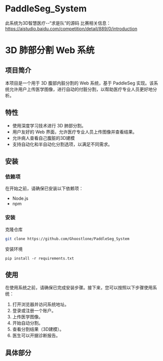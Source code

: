 # PaddleSeg_System
此系统为3D智慧医疗--“求是队”的源码
比赛相关信息：https://aistudio.baidu.com/competition/detail/889/0/introduction
# 3D 肺部分割 Web 系统

## 项目简介

本项目是一个用于 3D 腹部内脏分割的 Web 系统，基于 PaddleSeg 实现。该系统允许用户上传医学图像，进行自动的付脏分割，以帮助医疗专业人员更好地分析。

## 特性

- 使用深度学习技术进行 3D 肺部分割。
- 用户友好的 Web 界面，允许医疗专业人员上传图像并查看结果。
- 允许病人查看自己腹脏的3D建模
- 支持自动化和半自动化分割选项，以满足不同需求。

## 安装

### 依赖项

在开始之前，请确保已安装以下依赖项：

- Node.js
- npm

### 安装

克隆仓库

   ```bash
   git clone https://github.com/Ghoostlone/PaddleSeg_System
   ```
安装环境

   ```
   pip install -r requirements.txt
   ```

## 使用

在使用系统之前，请确保已完成安装步骤。接下来，您可以按照以下步骤使用系统：

1. 打开浏览器并访问系统地址。
2. 登录或注册一个账户。
3. 上传医学图像。
4. 开始自动分割。
5. 查看分割结果（3D建模）。
6. 医生可以开据诊断报告。

## 具体部分
